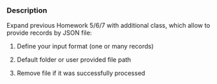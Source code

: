 ### Description

Expand previous Homework 5/6/7 with additional class, which allow to provide records by JSON file:

1. Define your input format (one or many records)

2. Default folder or user provided file path

3. Remove file if it was successfully processed
